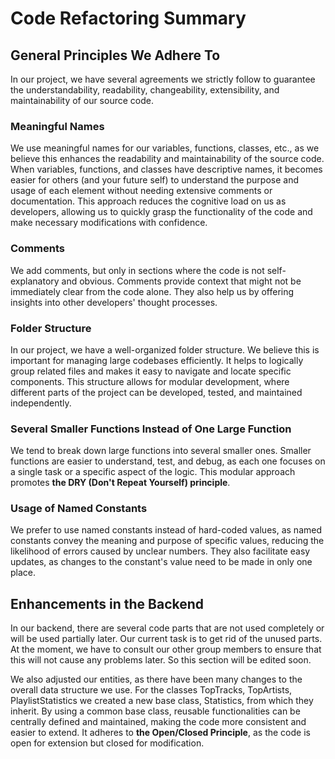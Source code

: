 # Code Refactoring Summary

## General Principles We Adhere To

In our project, we have several agreements we strictly follow to guarantee the understandability, readability, changeability, extensibility, and maintainability of our source code.

### Meaningful Names

We use meaningful names for our variables, functions, classes, etc., as we believe this enhances the readability and maintainability of the source code. When variables, functions, and classes have descriptive names, it becomes easier for others (and your future self) to understand the purpose and usage of each element without needing extensive comments or documentation. This approach reduces the cognitive load on us as developers, allowing us to quickly grasp the functionality of the code and make necessary modifications with confidence.

### Comments

We add comments, but only in sections where the code is not self-explanatory and obvious. Comments provide context that might not be immediately clear from the code alone. They also help us by offering insights into other developers' thought processes.

### Folder Structure

In our project, we have a well-organized folder structure. We believe this is important for managing large codebases efficiently. It helps to logically group related files and makes it easy to navigate and locate specific components. This structure allows for modular development, where different parts of the project can be developed, tested, and maintained independently.

### Several Smaller Functions Instead of One Large Function

We tend to break down large functions into several smaller ones. Smaller functions are easier to understand, test, and debug, as each one focuses on a single task or a specific aspect of the logic. This modular approach promotes **the DRY (Don't Repeat Yourself) principle**.

### Usage of Named Constants

We prefer to use named constants instead of hard-coded values, as named constants convey the meaning and purpose of specific values, reducing the likelihood of errors caused by unclear numbers. They also facilitate easy updates, as changes to the constant's value need to be made in only one place.

## Enhancements in the Backend

In our backend, there are several code parts that are not used completely or will be used partially later. Our current task is to get rid of the unused parts. At the moment, we have to consult our other group members to ensure that this will not cause any problems later. So this section will be edited soon.

We also adjusted our entities, as there have been many changes to the overall data structure we use. For the classes TopTracks, TopArtists, PlaylistStatistics we created a new base class, Statistics, from which they inherit. By using a common base class, reusable functionalities can be centrally defined and maintained, making the code more consistent and easier to extend. It adheres to **the Open/Closed Principle**, as the code is open for extension but closed for modification.
